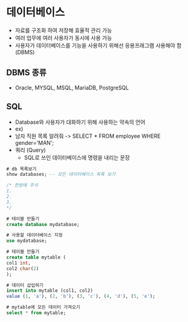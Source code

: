# 데이터베이스
- 자료를 구조화 하여 저장해 효율적 관리 가능
- 여러 업무에 여러 사용자가 동시에 사용 가능
- 사용자가 데이터베이스를 기능을 사용하기 위해선 응용프래그램 사용해야 함 (DBMS)

## DBMS 종류
- Oracle, MYSQL, MSQL, MariaDB, PostgreSQL

## SQL
- Database와 사용자가 대화하기 위해 사용하는 약속의 언어
- ex)
- 남자 직원 목록 알려줘 -> SELECT * FROM employee WHERE gender='MAN';
- 쿼리 (Query)
  - SQL로 쓰인 데이터베이스에 명령을 내리는 문장

```sql
# db 목록보기
show databases; -- 모든 데이터베이스 목록 보기

/* 한방에 주석
1.
2.
3.
*/

# 테이블 만들기 
create database mydatabase;

# 사용할 데이터베이스 지정
use mydatabase;

# 테이블 만들기
create table mytable (
col1 int,
col2 char(2)
);

# 데이터 삽입하기
insert into mytable (col1, col2)
value (1, 'a'), (2, 'b'), (3, 'c'), (4, 'd'), (5, 'e');

# mytable에 모든 데이터 가져오기
select * from mytable;

```